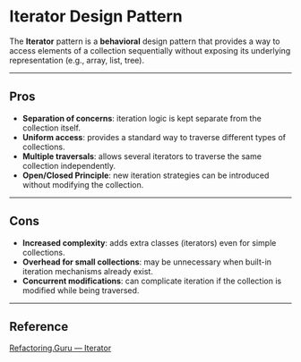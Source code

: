 # Iterator Design Pattern

The **Iterator** pattern is a **behavioral** design pattern that provides a way to access elements of a collection sequentially without exposing its underlying representation (e.g., array, list, tree).

---

## Pros

- **Separation of concerns**: iteration logic is kept separate from the collection itself.
- **Uniform access**: provides a standard way to traverse different types of collections.
- **Multiple traversals**: allows several iterators to traverse the same collection independently.
- **Open/Closed Principle**: new iteration strategies can be introduced without modifying the collection.

---

## Cons

- **Increased complexity**: adds extra classes (iterators) even for simple collections.
- **Overhead for small collections**: may be unnecessary when built-in iteration mechanisms already exist.
- **Concurrent modifications**: can complicate iteration if the collection is modified while being traversed.

---

## Reference

[Refactoring.Guru — Iterator](https://refactoring.guru/design-patterns/iterator)
